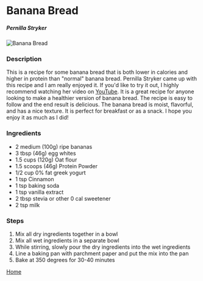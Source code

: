 # Banana Bread

##### Pernilla Stryker

![Banana Bread](/images/banana-bread.jpg)

### Description

This is a recipe for some banana bread that is both lower in calories and higher in protein than "normal" banana bread. Pernilla Stryker came up with this recipe and I am really enjoyed it. If you'd like to try it out, I highly recommend watching her video on [YouTube](https://youtu.be/45Pl0E1EmH4?si=gEPkhACCP5sZXcQJ).
It is a great recipe for anyone looking to make a healthier version of banana bread. The recipe is easy to follow and the end result is delicious. The banana bread is moist, flavorful, and has a nice texture. It is perfect for breakfast or as a snack. I hope you enjoy it as much as I did!

### Ingredients

* 2 medium (100g) ripe bananas
* 3 tbsp (46g) egg whites
* 1.5 cups (120g) Oat flour
* 1.5 scoops (46g) Protein Powder
* 1/2 cup 0% fat greek yogurt
* 1 tsp Cinnamon
* 1 tsp baking soda
* 1 tsp vanilla extract
* 2 tbsp stevia or other 0 cal sweetener
* 2 tsp milk

### Steps

1. Mix all dry ingredients together in a bowl
2. Mix all wet ingredients in a separate bowl
3. While stirring, slowly pour the dry ingredients into the wet ingredients
4. Line a baking pan with parchment paper and put the mix into the pan
5. Bake at 350 degrees for 30-40 minutes

[Home](/index.html)